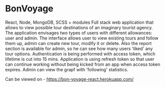 # BonVoyage

React, Node, MongoDB, SCSS + modules
Full stack web application that allows to view possible tour destinations of an imaginary tourist agency.
The application envisages two types of users with different allowances: user and admin.
The interface allows user to view existing tours and follow them up, admin can create new tour, modify it or delete.
Also the report section is available for admin, so he can see how many users 'liked' any tour options.
Authentication is being performed with access token, which lifetime is cut into 15 mins. Application is using refresh token so that user can continue working without being kicked from an app when access token expires.
Admin can view the grapf with 'following' statistics.

Can be viewed on - https://bon-voyage-react.herokuapp.com/
